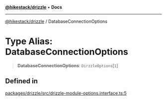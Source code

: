 [**@hikestack/drizzle**](/official/reference/drizzle/index.md) • **Docs**

***

[@hikestack/drizzle](/official/reference/drizzle/globals.md) / DatabaseConnectionOptions

# Type Alias: DatabaseConnectionOptions

> **DatabaseConnectionOptions**: `DirzzleOptions`\[`1`\]

## Defined in

[packages/drizzle/src/drizzle-module-options.interface.ts:5](https://github.com/hikestack/hike/blob/5cb68b36190947734eac00838244c1c69929cecf/packages/drizzle/src/drizzle-module-options.interface.ts#L5)
